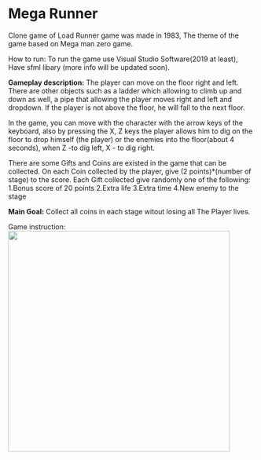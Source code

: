 # Mega Runner
Clone game of Load Runner game was made in 1983, The theme of the game based on Mega man zero game.

How to run:
To run the game use Visual Studio Software(2019 at least),
Have sfml libary (more info will be updated soon).

**Gameplay description:**
The player can move on the floor right and left.
There are other objects such as a ladder which allowing to climb up and down as well,
a pipe that allowing the player moves right and left and dropdown.
If the player is not above the floor, he will fall to the next floor.

In the game, you can move with the character with the arrow keys of the keyboard,
also by pressing the X, Z keys the player allows him to dig on the floor to drop himself (the player) 
or the enemies into the floor(about 4 seconds), 
when Z -to dig left, X - to dig right.

There are some Gifts and Coins are existed in the game that can be collected.
On each Coin collected by the player, give 
(2 points)*(number of stage) to the score.
Each Gift collected give randomly one of the following:
1.Bonus score of 20 points
2.Extra life
3.Extra time
4.New enemy to the stage

**Main Goal:**
Collect all coins in each stage witout losing all The Player lives.

Game instruction:
<img src = "https://drive.google.com/file/d/1URjoOEtVJuk5XGRchK5Ay4KT22c4IPU4/view?usp=sharing" height = "450"/>
